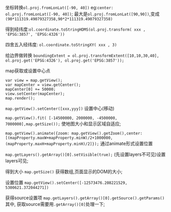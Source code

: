 坐标转换`ol.proj.fromLonLat([-90, 40])` eg:`center: ol.proj.fromLonLat([-90, 40])`;
最大是`ol.proj.fromLonLat([90,90])`,变成`(90*111319.49079327358,90*2*111319.49079327358)`

得到经纬度:`ol.coordinate.toStringHDMS(ol.proj.transform(
            xxx , 'EPSG:3857', 'EPSG:4326'))`

四舍五入经纬度: `ol.coordinate.toStringXY( xxx , 3)`

给边界做转换 `boundingExtent = ol.proj.transformExtent([10,10,30,40], ol.proj.get('EPSG:4326'), ol.proj.get('EPSG:3857'));`


map获取或设置中心点
```
var view = map.getView();
var mapCenter = view.getCenter();
mapCenter[0] += 50000;
view.setCenter(mapCenter);
map.render();
```
`map.getView().setCenter([xxx,yyy])` 设置中心(移动)

`map.getView().fit( [-14500000, 2000000, -4500000, 7000000],map.getSize());` 使地图大小和显示区域自适应;

`map.getView().animate({zoom: map.getView().getZoom(),center: [(mapProperty.maxW+mapProperty.minW)/2+1000000,(mapProperty.maxH+mapProperty.minH)/2]});` 通过animate形式设置位置

`map.getLayers().getArray()[0].setVisible(true);` (先设置layers不可见)设置layers可见;


得到大小
`map.getSize()` 获得数组,页面显示的DOM的大小;

设置位置
`map.getView().setCenter([-12573476.208221529, 5300621.372044271])`

获得source设置项
`map.getLayers().getArray()[0].getSource().getParams()`其中, 获取source需要用`.getArray()[0]`处理一下;
